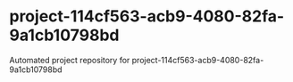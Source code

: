 # project-114cf563-acb9-4080-82fa-9a1cb10798bd
Automated project repository for project-114cf563-acb9-4080-82fa-9a1cb10798bd
